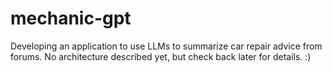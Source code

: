 # mechanic-gpt

Developing an application to use LLMs to summarize car repair advice from forums. No architecture described yet, but check back later for details. :)
